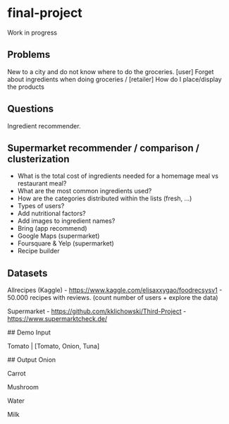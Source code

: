# final-project
Work in progress

## Problems
New to a city and do not know where to do the groceries.
[user] Forget about ingredients when doing groceries / [retailer] How do I place/display the products

## Questions
Ingredient recommender.

## Supermarket recommender / comparison / clusterization

- What is the total cost of ingredients needed for a homemage meal vs restaurant meal?
- What are the most common ingredients used?
- How are the categories distributed within the lists (fresh, ...)
- Types of users?
- Add nutritional factors?
- Add images to ingredient names?
- Bring (app recommend)
- Google Maps (supermarket)
- Foursquare & Yelp (supermarket)
- Recipe builder

## Datasets
Allrecipes (Kaggle) - https://www.kaggle.com/elisaxxygao/foodrecsysv1 - 50.000 recipes with reviews. (count number of users + explore the data)

Supermarket - https://github.com/kklichowski/Third-Project - https://www.supermarktcheck.de/

## Demo
Input

Tomato | [Tomato, Onion, Tuna]

## Output
Onion

Carrot

Mushroom

Water

Milk
